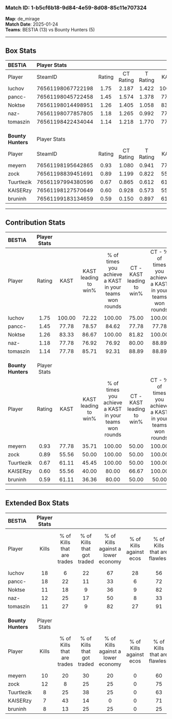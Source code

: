 ### Match ID: 1-b5cf6b18-9d84-4e59-8d08-85c11e707324  
**Map**: de_mirage  
**Match Date**: 2025-01-24  
**Teams**: BESTIA (13) vs Bounty Hunters (5)  

---  

## Box Stats  

| **BESTIA**         | Player Stats      |        |           |          |        |       |       |         |        |      |     |
| :- | :- | :-: | :-: | :-: | :-: | :-: | :-: | :-: | :-: | :-: | :-: |
| Player             | SteamID           | Rating | CT Rating | T Rating |  KAST  |  ADR  | Kills | Assists | Deaths | K/D  | HS% |
| luchov             | 76561198067722198 |  1.75  |   2.187   |  1.422   | 100.00 | 116.4 |  18   |    9    |   11   | 1.64 | 66  |
| pancc-             | 76561198045722458 |  1.45  |   1.574   |  1.378   | 77.78  | 88.5  |  18   |    5    |   12   | 1.50 | 22  |
| Noktse             | 76561198014498951 |  1.26  |   1.405   |  1.058   | 83.33  | 67.9  |  11   |    4    |   6    | 1.83 | 45  |
| naz-               | 76561198077857805 |  1.18  |   1.265   |  0.992   | 77.78  | 67.2  |  12   |    5    |   9    | 1.33 | 66  |
| tomaszin           | 76561198422434044 |  1.14  |   1.218   |  1.770   | 77.78  | 69.6  |  11   |    5    |   9    | 1.22 | 54  |
|                    |                   |        |           |          |        |       |       |         |        |      |     |
|                    |                   |        |           |          |        |       |       |         |        |      |     |
|                    |                   |        |           |          |        |       |       |         |        |      |     |
| **Bounty Hunters** | Player Stats      |        |           |          |        |       |       |         |        |      |     |
| Player             | SteamID           | Rating | CT Rating | T Rating |  KAST  |  ADR  | Kills | Assists | Deaths | K/D  | HS% |
| meyern             | 76561198195642865 |  0.93  |   1.080   |  0.941   | 77.78  | 59.9  |  10   |    2    |   13   | 0.77 | 80  |
| zock               | 76561198839451691 |  0.89  |   1.199   |  0.822   | 55.56  | 83.5  |  12   |    4    |   15   | 0.80 | 75  |
| Tuurtlezik         | 76561197994380596 |  0.67  |   0.865   |  0.612   | 61.11  | 57.5  |   8   |    1    |   14   | 0.57 | 62  |
| KAISERzy           | 76561198127570649 |  0.60  |   0.928   |  0.573   | 55.56  | 62.3  |   7   |    8    |   15   | 0.47 | 14  |
| bruninh            | 76561199183134659 |  0.59  |   0.150   |  0.897   | 61.11  | 40.7  |   8   |    2    |   15   | 0.53 | 75  |
---  

## Contribution Stats  

| **BESTIA**         | Player Stats |        |                      |                                                        |                           |                                                             |                          |                                                            |
| :- | :-: | :-: | :-: | :-: | :-: | :-: | :-: | :-: |
| Player             |    Rating    |  KAST  | KAST leading to win% | % of times you achieve a KAST in your teams won rounds | CT - KAST leading to win% | CT - % of times you achieve a KAST in your teams won rounds | T - KAST leading to win% | T - % of times you achieve a KAST in your teams won rounds |
| luchov             |     1.75     | 100.00 |        72.22         |                         100.00                         |           75.00           |                           100.00                            |          66.67           |                           100.00                           |
| pancc-             |     1.45     | 77.78  |        78.57         |                         84.62                          |           77.78           |                            77.78                            |          80.00           |                           100.00                           |
| Noktse             |     1.26     | 83.33  |        86.67         |                         100.00                         |           81.82           |                           100.00                            |          100.00          |                           100.00                           |
| naz-               |     1.18     | 77.78  |        76.92         |                         76.92                          |           80.00           |                            88.89                            |          66.67           |                           50.00                            |
| tomaszin           |     1.14     | 77.78  |        85.71         |                         92.31                          |           88.89           |                            88.89                            |          80.00           |                           100.00                           |
|                    |              |        |                      |                                                        |                           |                                                             |                          |                                                            |
|                    |              |        |                      |                                                        |                           |                                                             |                          |                                                            |
|                    |              |        |                      |                                                        |                           |                                                             |                          |                                                            |
| **Bounty Hunters** | Player Stats |        |                      |                                                        |                           |                                                             |                          |                                                            |
| Player             |    Rating    |  KAST  | KAST leading to win% | % of times you achieve a KAST in your teams won rounds | CT - KAST leading to win% | CT - % of times you achieve a KAST in your teams won rounds | T - KAST leading to win% | T - % of times you achieve a KAST in your teams won rounds |
| meyern             |     0.93     | 77.78  |        35.71         |                         100.00                         |           50.00           |                           100.00                            |          30.00           |                           100.00                           |
| zock               |     0.89     | 55.56  |        50.00         |                         100.00                         |           50.00           |                           100.00                            |          50.00           |                           100.00                           |
| Tuurtlezik         |     0.67     | 61.11  |        45.45         |                         100.00                         |           50.00           |                           100.00                            |          42.86           |                           100.00                           |
| KAISERzy           |     0.60     | 55.56  |        40.00         |                         80.00                          |           66.67           |                           100.00                            |          28.57           |                           66.67                            |
| bruninh            |     0.59     | 61.11  |        36.36         |                         80.00                          |           50.00           |                            50.00                            |          33.33           |                           100.00                           |
---  

## Extended Box Stats  

| **BESTIA**         | Player Stats |                            |                            |                                    |                         |                              |                                 |        |                             |                                     |                          |                               |                            |
| :- | :-: | :-: | :-: | :-: | :-: | :-: | :-: | :-: | :-: | :-: | :-: | :-: | :-: |
| Player             |    Kills     | % of Kills that are trades | % of Kills that got traded | % of Kills against a lower economy | % of Kills against ecos | % of Kills that are flawless | % of Kills that are close duels | Deaths | % of Deaths that get traded | % of Deaths against a lower economy | % of Deaths against ecos | % of Deaths that are flawless | % of Deaths that are close |
| luchov             |      18      |             6              |             22             |                 67                 |           28            |              56              |                6                |   11   |             55              |                 18                  |            0             |              45               |             36             |
| pancc-             |      18      |             22             |             11             |                 33                 |            6            |              72              |                0                |   12   |             17              |                 50                  |            8             |              58               |             8              |
| Noktse             |      11      |             18             |             9              |                 36                 |            9            |              82              |                0                |   6    |             17              |                 33                  |            0             |              83               |             0              |
| naz-               |      12      |             25             |             17             |                 50                 |            8            |              33              |                8                |   9    |             11              |                 44                  |            11            |              78               |             0              |
| tomaszin           |      11      |             27             |             9              |                 82                 |           27            |              91              |               18                |   9    |             22              |                 33                  |            11            |              56               |             0              |
|                    |              |                            |                            |                                    |                         |                              |                                 |        |                             |                                     |                          |                               |                            |
|                    |              |                            |                            |                                    |                         |                              |                                 |        |                             |                                     |                          |                               |                            |
|                    |              |                            |                            |                                    |                         |                              |                                 |        |                             |                                     |                          |                               |                            |
| **Bounty Hunters** | Player Stats |                            |                            |                                    |                         |                              |                                 |        |                             |                                     |                          |                               |                            |
| Player             |    Kills     | % of Kills that are trades | % of Kills that got traded | % of Kills against a lower economy | % of Kills against ecos | % of Kills that are flawless | % of Kills that are close duels | Deaths | % of Deaths that get traded | % of Deaths against a lower economy | % of Deaths against ecos | % of Deaths that are flawless | % of Deaths that are close |
| meyern             |      10      |             20             |             30             |                 20                 |            0            |              60              |                0                |   13   |             15              |                 15                  |            0             |              77               |             8              |
| zock               |      12      |             8              |             25             |                 25                 |            0            |              75              |                0                |   15   |             13              |                 20                  |            0             |              47               |             7              |
| Tuurtlezik         |      8       |             25             |             38             |                 25                 |            0            |              63              |               38                |   14   |              7              |                 21                  |            0             |              57               |             7              |
| KAISERzy           |      7       |             43             |             14             |                 0                  |            0            |              71              |                0                |   15   |             20              |                 20                  |            0             |              47               |             7              |
| bruninh            |      8       |             13             |             25             |                 25                 |            0            |              25              |               25                |   15   |             13              |                 20                  |            0             |              80               |             0              |
